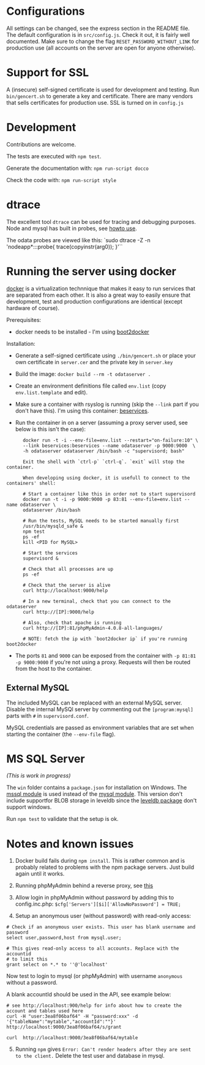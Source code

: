 Configurations
=============

All settings can be changed, see the express section in the README file.
The default configuration is in `src/config.js`. Check it out, it is fairly well
documented. Make sure to change the flag `RESET_PASSWORD_WITHOUT_LINK` for
production use (all accounts on the server are open for anyone otherwise).


Support for SSL
==============

A (insecure) self-signed certificate is used for development and testing. Run
`bin/gencert.sh` to generate a key and certificate. There are many vendors that
sells certificates for production use. SSL is turned on in `config.js`


Development
===========

Contributions are welcome.

The tests are executed with `npm test`.

Generate the documentation with: `npm run-script docco`

Check the code with: `npm run-script style`


dtrace
======

The excellent tool `dtrace` can be used for tracing and debugging purposes.
Node and mysql has built in probes, see [howto use](tests/DTRACE.md).

The odata probes are viewed like this:
`sudo dtrace -Z -n 'nodeapp*:::probe{ trace(copyinstr(arg0)); }'``


Running the server using docker
===============================

[docker](docker.io) is a virtualization technnique that makes it easy to run
services that are separated from each other. It is also a great way to easily
ensure that development, test and production configurations are identical
(except hardware of course).

Prerequisites:

* docker needs to be installed - I'm using [boot2docker](http://boot2docker.io)

Installation:

* Generate a self-signed certificate using `./bin/gencert.sh` or place your own
certificate in `server.cer` and the private key in `server.key`

* Build the image: `docker build --rm -t odataserver .`

* Create an environment definitions file called `env.list`
(copy `env.list.template` and edit).

* Make sure a container with rsyslog is running (skip the `--link` part if you
don't have this). I'm using this container:
[beservices](https://github.com/gizur/beservices).

* Run the container in on a server (assuming a proxy server used, see
below is this isn't the case):

```
      docker run -t -i --env-file=env.list --restart="on-failure:10" \
      --link beservices:beservices --name odataserver -p 9000:9000  \
      -h odataserver odataserver /bin/bash -c "supervisord; bash"

      Exit the shell with `ctrl-p` `ctrl-q`. `exit` will stop the container.

      When developing using docker, it is usefull to connect to the containers' shell:

      # Start a container like this in order not to start supervisord
      docker run -t -i -p 9000:9000 -p 83:81 --env-file=env.list --name odataserver \
      odataserver /bin/bash

      # Run the tests, MySQL needs to be started manually first
      /usr/bin/mysqld_safe &
      npm test
      ps -ef
      kill <PID for MySQL>

      # Start the services
      supervisord &

      # Check that all processes are up
      ps -ef

      # Check that the server is alive
      curl http://localhost:9000/help

      # In a new terminal, check that you can connect to the odataserver
      curl http://[IP]:9000/help

      # Also, check that apache is running
      curl http://[IP]:81/phpMyAdmin-4.0.8-all-languages/

      # NOTE: fetch the ip with `boot2docker ip` if you're running boot2docker
```

* The ports `81` and `9000` can be exposed from the container with
`-p 81:81 -p 9000:9000` if you're not using a proxy.
Requests will then be routed from the host to the container.


External MySQL
--------------

The included MySQL can be replaced with an external MySQL server. Disable the
internal MySQl server by commenting out the `[program:mysql]` parts with `#` in
`supervisord.conf`.

MySQL credentials are passed as environment variables that are set when
starting the container (the `--env-file` flag).


MS SQL Server
=============

_(This is work in progress)_

The `win` folder contains a `package.json` for installation on Windows. The
[mssql module](https://www.npmjs.org/package/mssql) is used instead of the
[mysql module](https://www.npmjs.org/package/mysql). This version don't include
supportfor BLOB storage in leveldb since the
[leveldb package](https://www.npmjs.org/package/leveldb) don't support windows.

Run `npm test` to validate that the setup is ok.


Notes and known issues
======================

1. Docker build fails during `npm install`. This is rather common and is
probably related to problems with the npm package servers. Just build again
until it works.

2. Running phpMyAdmin behind a reverse proxy, see
   [this](https://wiki.phpmyadmin.net/pma/Config/PmaAbsoluteUri)

3. Allow login in phpMyAdmin without password by adding this to config.inc.php: `$cfg['Servers'][$i]['AllowNoPassword'] = TRUE;`


4. Setup an anonymous user (without password) with read-only access:

```
# Check if an anonymous user exists. This user has blank username and password
select user,password,host from mysql.user;

# This gives read-only access to all accounts. Replace with the accountid
# to limit this
grant select on *.* to ''@'localhost'
```

Now test to login to mysql (or phpMyAdmin) with username `anonymous`
without a password.

A blank accountId should be used in the API, see example below:

```
# see http://localhost:900/help for info about how to create the account and tables used here
curl -H "user:3ea8f06baf64" -H "password:xxx" -d '{"tableName":"mytable","accountId":""}' http://localhost:9000/3ea8f06baf64/s/grant

curl  http://localhost:9000/3ea8f06baf64/mytable
```

5. Running `npm` gives `Error: Can't render headers after they are sent to the client.`
   Delete the test user and database in mysql.
